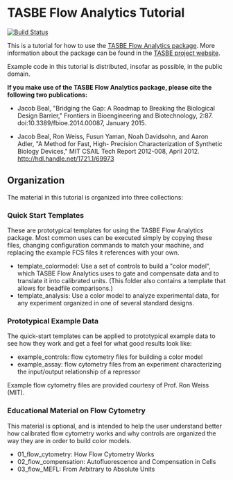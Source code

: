 # TASBE Flow Analytics Tutorial
[![Build Status](https://travis-ci.org/TASBE/TASBEFlowAnalytics-Tutorial.svg?branch=master)](https://travis-ci.org/TASBE/TASBEFlowAnalytics-Tutorial)

This is a tutorial for how to use the [TASBE Flow Analytics package](https://github.com/TASBE/TASBEFlowAnalytics). More information about the package can be found in the [TASBE project website](https://tasbe.github.io/TASBE/).

Example code in this tutorial is distributed, insofar as possible, in
the public domain.

**If you make use of the TASBE Flow Analytics package, please cite
the following two publications:**

* Jacob Beal, "Bridging the Gap: A Roadmap to Breaking the Biological
  Design Barrier," Frontiers in Bioengineering and Biotechnology,
  2:87. doi:10.3389/fbioe.2014.00087, January 2015.

* Jacob Beal, Ron Weiss, Fusun Yaman, Noah Davidsohn, and Aaron Adler,
  "A Method for Fast, High- Precision Characterization of Synthetic
  Biology Devices," MIT CSAIL Tech Report 2012-008, April 2012. 
  http://hdl.handle.net/1721.1/69973
  
## Organization

The material in this tutorial is organized into three collections:

### Quick Start Templates

These are prototypical templates for using the TASBE Flow Analytics package.
Most common uses can be executed simply by copying these files, changing configuration commands to match your machine, and replacing the example FCS files it references with your own.

* template_colormodel: Use a set of controls to build a "color model", which TASBE Flow Analytics uses to gate and compensate data and to translate it into calibrated units. (This folder also contains a template that allows for beadfile comparisons.)
* template_analysis: Use a color model to analyze experimental data, for any experiment organized in one of several standard designs.

### Prototypical Example Data

The quick-start templates can be applied to prototypical example data to see how they work and get a feel for what good results look like:

* example_controls: flow cytometry files for building a color model
* example_assay: flow cytometry files from an experiment characterizing the input/output relationship of a repressor

Example flow cytometry files are provided courtesy of Prof. Ron Weiss (MIT).

### Educational Material on Flow Cytometry

This material is optional, and is intended to help the user understand better how calibrated flow cytometry works and why controls are organized the way they are in order to build color models.

* 01_flow_cytometry: How Flow Cytometry Works
* 02_flow_compensation: Autofluorescence and Compensation in Cells
* 03_flow_MEFL: From Arbitrary to Absolute Units
